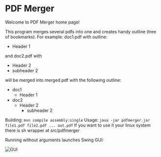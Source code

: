 # PDF Merger
Welcome to PDF Merger home page!

This program merges several pdfs into one and creates handy outline (tree of bookmarks).
For example: doc1.pdf with outline:
* Header 1

and doc2.pdf with
* Header 2
 * subheader 2

will be merged into merged.pdf with the following outline:
* doc1
  * Header 1
* doc2 
  * Header 2
    * subheader 2 

Building: `mvn compile assembly:single`
Usage: `java -jar pdfmerger.jar file1.pdf file2.pdf ... out.pdf`
If you want to use it your linux system there is sh wrapper at src/pdfmerger

Running without arguments launches Swing GUI:

![GUI](http://i.imgur.com/dMoCWSf.png)

